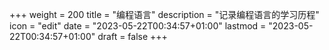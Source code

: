+++
weight = 200
title = "编程语言"
description = "记录编程语言的学习历程"
icon = "edit"
date = "2023-05-22T00:34:57+01:00"
lastmod = "2023-05-22T00:34:57+01:00"
draft = false
+++
